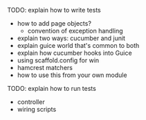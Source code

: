 TODO: explain how to write tests

- how to add page objects?
  - convention of exception handling
- explain two ways: cucumber and junit
- explain guice world that's common to both
- explain how cucumber hooks into Guice
- using scaffold.config for win
- hamcrest matchers
- how to use this from your own module

TODO: explain how to run tests
- controller
- wiring scripts
